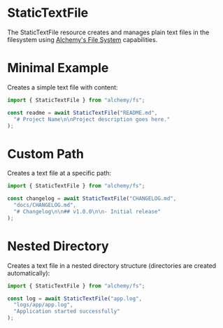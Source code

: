 # StaticTextFile

The StaticTextFile resource creates and manages plain text files in the filesystem using [Alchemy's File System](https://alchemy.run/docs/concepts/fs) capabilities.

# Minimal Example

Creates a simple text file with content:

```ts
import { StaticTextFile } from "alchemy/fs";

const readme = await StaticTextFile("README.md", 
  "# Project Name\n\nProject description goes here."
);
```

# Custom Path

Creates a text file at a specific path:

```ts
import { StaticTextFile } from "alchemy/fs";

const changelog = await StaticTextFile("CHANGELOG.md",
  "docs/CHANGELOG.md",
  "# Changelog\n\n## v1.0.0\n\n- Initial release"
);
```

# Nested Directory

Creates a text file in a nested directory structure (directories are created automatically):

```ts
import { StaticTextFile } from "alchemy/fs";

const log = await StaticTextFile("app.log",
  "logs/app/app.log", 
  "Application started successfully"
);
```